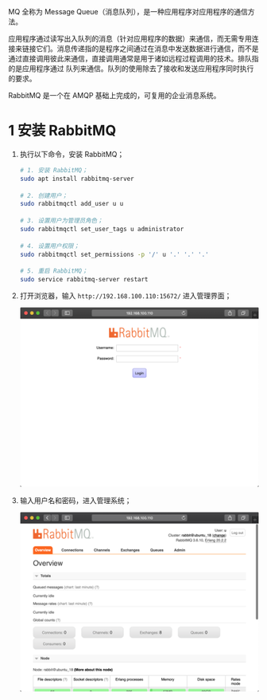 MQ 全称为 Message Queue（消息队列），是一种应用程序对应用程序的通信方法。

应用程序通过读写出入队列的消息（针对应用程序的数据）来通信，而无需专用连接来链接它们。消息传递指的是程序之间通过在消息中发送数据进行通信，而不是通过直接调用彼此来通信，直接调用通常是用于诸如远程过程调用的技术。排队指的是应用程序通过 队列来通信。队列的使用除去了接收和发送应用程序同时执行的要求。

RabbitMQ 是一个在 AMQP 基础上完成的，可复用的企业消息系统。

# 1 安装 RabbitMQ

1. 执行以下命令，安装 RabbitMQ；

    ``` sh
    # 1. 安装 RabbitMQ；
    sudo apt install rabbitmq-server
    
    # 2. 创建用户；
    sudo rabbitmqctl add_user u u
    
    # 3. 设置用户为管理员角色；
    sudo rabbitmqctl set_user_tags u administrator
    
    # 4. 设置用户权限；
    sudo rabbitmqctl set_permissions -p '/' u '.' '.' '.'
    
    # 5. 重启 RabbitMQ；
    sudo service rabbitmq-server restart
    ```

2. 打开浏览器，输入 `http://192.168.100.110:15672/` 进入管理界面；

    ![](images/009_RabbitMQ_1.png)

3. 输入用户名和密码，进入管理系统；

   ![](images/009_RabbitMQ_2.png)

